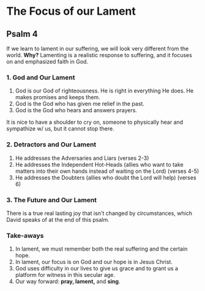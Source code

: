 # The Focus of our Lament
## Psalm 4

If we learn to lament in our suffering, we will look very different from the world. **Why?** Lamenting is a realistic response to suffering, and it focuses on and emphasized faith in God.

### 1. God and Our Lament

1. God is our God of righteousness. He is right in everything He does. He makes promises and keeps them.
2. God is the God who has given me relief in the past.
3. God is the God who hears and answers prayers.

It is nice to have a shoulder to cry on, someone to physically hear and sympathize w/ us, but it cannot stop there.

### 2. Detractors and Our Lament

1. He addresses the Adversaries and Liars (verses 2-3)
2. He addresses the Independent Hot-Heads (allies who want to take matters into their own hands instead of waiting on the Lord) (verses 4-5)
3. He addresses the Doubters (allies who doubt the Lord will help) (verses 6)

### 3. The Future and Our Lament

There is a true real lasting joy that isn't changed by circumstances, which David speaks of at the end of this psalm.

### Take-aways

1. In lament, we must remember both the real suffering and the certain hope.
2. In lament, our focus is on God and our hope is in Jesus Christ.
3. God uses difficulty in our lives to give us grace and to grant us a platform for witness in this secular age.
4. Our way forward: **pray, lament,** and **sing**.